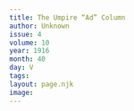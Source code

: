 ```yaml
---
title: The Umpire “Ad” Column
author: Unknown
issue: 4
volume: 10
year: 1916
month: 40
day: V
tags:
layout: page.njk
image:
---
```


